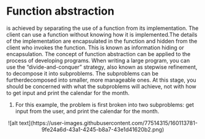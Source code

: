 # Function abstraction 
is achieved by separating the use of a function from its implementation. The client can use a function without knowing how it is implemented.The details of the implementation are encapsulated in the function and hidden from the client who invokes the function. This is known as information hiding or encapsulation. The concept of function abstraction can be applied to the process of developing programs.
When writing a large program, you can use the “divide-and-conquer” strategy, also known as stepwise refinement, to decompose it into subproblems. The subproblems can be furtherdecomposed into smaller, more manageable ones. At this stage, you should be concerned with what the subproblems will achieve, not with how to get input and print the calendar for the month.

1. For this example, the problem is first broken into two subproblems: get input from the user, and print the calendar for the month.

<p align="center">
  ![alt text](https://user-images.githubusercontent.com/77514315/160113781-9fe24a6d-43a1-4245-b8a7-43e1d41620b2.png)
</p>
